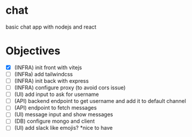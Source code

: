 # chat
basic chat app with nodejs and react

# Objectives

- [x] (INFRA) init front with vitejs
- [ ] (INFRa) add tailwindcss
- [ ] (INFRA) init back with express
- [ ] (INFRA) configure proxy (to avoid cors issue)
- [ ] (UI) add input to ask for username
- [ ] (API) backend endpoint to get username and add it to default channel
- [ ] (API) endpoint to fetch messages
- [ ] (UI) message input and show messages
- [ ] (DB) configure mongo and client
- [ ] (UI) add slack like emojis? *nice to have
